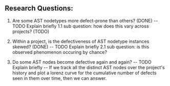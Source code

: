 ## Research Questions:

1. Are some AST nodetypes more defect-prone than others? (DONE)
    -- TODO Explain briefly
    1.1 sub question: how does this vary across projects? (TODO)

2. Within a project, is the defectiveness of AST nodetype instances skewed? (DONE)
    -- TODO Explain briefly
    2.1 sub question: is this observed phenomenon occuring by chance?
    
3. Do some AST nodes become defective again and again?
    -- TODO Explain briefly
    -- If we track all the distinct AST nodes over the project's history and plot a lorenz curve for the cumulative number of defects seen in them over time, then we can answer. 